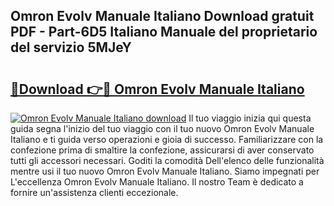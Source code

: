 ## Omron Evolv Manuale Italiano Download gratuit PDF - Part-6D5 Italiano Manuale del proprietario del servizio 5MJeY

# <h2><a href="http://dfblr86.blite.top/?on=Omron+Evolv+Manuale+Italiano">🔗Download 👉🔴 Omron Evolv Manuale Italiano</a></h2>

[![Omron Evolv Manuale Italiano download](https://i.imgur.com/lujVjoI.png)](http://dfblr86.blite.top/?on=Omron+Evolv+Manuale+Italiano)
Il tuo viaggio inizia qui questa guida segna l'inizio del tuo viaggio con il tuo nuovo Omron Evolv Manuale Italiano e ti guida verso operazioni e gioia di successo. Familiarizzare con la confezione prima di smaltire la confezione, assicurarsi di aver conservato tutti gli accessori necessari. Goditi la comodità Dell'elenco delle funzionalità mentre usi il tuo nuovo Omron Evolv Manuale Italiano. Siamo impegnati per L'eccellenza Omron Evolv Manuale Italiano. Il nostro Team è dedicato a fornire un'assistenza clienti eccezionale.
